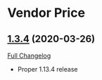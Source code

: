 # Vendor Price

## [1.3.4](https://github.com/ketho-wow/VendorPrice/tree/1.3.4) (2020-03-26)
[Full Changelog](https://github.com/ketho-wow/VendorPrice/compare/1.3.3...1.3.4)

- Proper 1.13.4 release  
